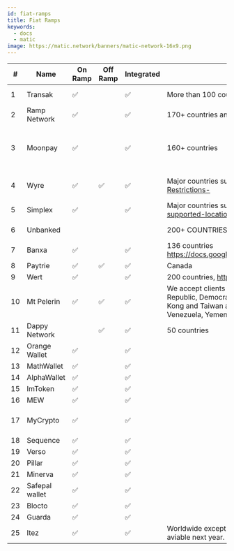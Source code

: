 ```yaml
---
id: fiat-ramps
title: Fiat Ramps
keywords:
  - docs
  - matic
image: https://matic.network/banners/matic-network-16x9.png 
---
```


| # |Name                |On Ramp     |Off Ramp|Integrated|Regions                             |Fiat currency|Assets                                                                                                                                                                                                                       |Remarks                                                                                                                      |
|---|--------------------|------------|--------|----------|------------------------------------|-------------|-----------------------------------------------------------------------------------------------------------------------------------------------------------------------------------------------------------------------------|-----------------------------------------------------------------------------------------------------------------------------|
|1  |Transak             |:white_check_mark:     |        |:white_check_mark:   |More than 100 countries and territories supported with over 60 currencies, so users pay in their local currency|All major currencies|Transak supports BTC, XRP, LTC, BNB, XTZ and 215 more cryptocurrencies                                                                                                                                                       |                                                                                                                             |
|2  |Ramp Network        |:white_check_mark:     |        |:white_check_mark:   |170+ countries and territories      |USD, EUR and GBP|https://ramp.network/                                                                                                                                                                                                        |                                                                                                                             |
|3  |Moonpay             |:white_check_mark:     |        |:white_check_mark:   |160+ countries                      |   30+ Supported Fiat Currencies.  Accept all major payment methods, including Visa, Mastercard, Apple Pay, Google Pay, Samsung Pay, SEPA, Faster Payments, Wire Transfers, Open Banking and ACH.|All major currencieshttps://support.moonpay.com/hc/en-gb/articles/360009280177-Which-cryptocurrencies-do-you-support-                                                                                                        |                                                                                                                             |
|4  |Wyre                |:white_check_mark:     |:white_check_mark: |:white_check_mark:   |Major countries supported . https://support.sendwyre.com/hc/en-us/articles/360055233754-Geographic-Restrictions-|All major currencies https://docs.sendwyre.com/docs/supported-currencies|BTC - Bitcoin. ETH - Ethereum. USDT - Tether. USDC - USD Coin. LINK - Chainlink.                                                                                                                                             |                                                                                                                             |
|5  |Simplex             |:white_check_mark:     |        |:white_check_mark:   |Major countries supported .  https://support.simplex.com/hc/en-gb/articles/360014137459-What-are-your-supported-locations-countries-states-and-territories-|All major currencies (50+)| 106 supported crypto assets                                                                                                                                                                                                 |                                                                                                                             |
|6  |Unbanked            |            |        |          |200+ COUNTRIES                      |             | 14 Assets  such as Bitcoin, Ethereum, Dai, BAT, Litecoin, Paxos, USDT, etc.                                                                                                                                                 |                                                                                                                             |
|7  |Banxa               |:white_check_mark:     |        |:white_check_mark:   |136 countries https://docs.google.com/spreadsheets/d/1hLRAYSUyC8rpvvHySdNu061Yvutm3Gzq8OysJVxrf3o/edit#gid=596859030|All major currencies|https://support.banxa.com/en/support/solutions/articles/44002190059-which-cryptocurrencies-can-i-buy-on-banxa-                                                                                                               |                                                                                                                             |
|8  |Paytrie             |:white_check_mark:     |:white_check_mark: |:white_check_mark:   |Canada                              |CADC and Stables|https://paytrie.com/                                                                                                                                                                                                         |                                                                                                                             |
|9  |Wert                |:white_check_mark:     |        |:white_check_mark:   |200 countries, https://wert.io/for-partners |All major currencies|BTC, ETH, Matic                                                                                                                                                                                                              |                                                                                                                             |
|10 |Mt Pelerin          |:white_check_mark:     |:white_check_mark: |:white_check_mark:   |We accept clients from all countries, except US persons and residents of: Afghanistan, Belarus, Burundi, Central African Republic, Democratic Republic of the Congo, Guinea, Guinea-Bissau, Iran, Iraq, Lebanon, Libya, Mainland China (Hong Kong and Taiwan accepted), Mali, Myanmar, Nicaragua, North Korea, Somalia, Sudan, South Sudan, Syria, Ukraine, Venezuela, Yemen, Zimbabwe.|All major currencies|BTC. ETH. BNB. BUSD. DAI. Etc. https://www.mtpelerin.com/                                                                                                                                                                    |                                                                                                                             |
|11 |Dappy Network       |            |:white_check_mark: |:white_check_mark:   |50 countries                        |GBP, GHC, CNY, EUR, INR, XAF, USH, XOF|Bitcoin, Ethereum, Litecoin, Dash.  Full support for any tokens on Ethereum network                                                                                                                                          |                                                                                                                             |
|12 |Orange Wallet       |:white_check_mark:     |        |:white_check_mark:   |                                    |             |                                                                                                                                                                                                                             |On ramp (Transak)                                                                                                            |
|13 |MathWallet          |:white_check_mark:     |        |:white_check_mark:   |                                    |             |86+ Popular public chains supported https://mathwallet.org/en-us/                                                                                                                                                            |On ramp (Transak, Moonpay)                                                                                                   |
|14 |AlphaWallet         |:white_check_mark:     |        |:white_check_mark:   |                                    |             |                                                                                                                                                                                                                             |On ramp (Ramp)                                                                                                               |
|15 |ImToken             |:white_check_mark:     |        |:white_check_mark:   |                                    |             |                                                                                                                                                                                                                             |On ramp (Moonpay)                                                                                                            |
|16 |MEW                 |:white_check_mark:     |        |:white_check_mark:   |                                    |             |                                                                                                                                                                                                                             |On ramp (Wyre, Simplex)                                                                                                      |
|17 |MyCrypto            |:white_check_mark:     |        |:white_check_mark:   |                                    |             |                                                                                                                                                                                                                             |https://medium.com/mycrypto/how-to-get-xdai-and-connect-to-mycrypto-f9691a42e51e                                             |
|18 |Sequence            |:white_check_mark:     |        |:white_check_mark:   |                                    |             |                                                                                                                                                                                                                             |On ramp (Whyre, Ramp)                                                                                                        |
|19 |Verso               |:white_check_mark:     |        |:white_check_mark:   |                                    |             |                                                                                                                                                                                                                             |                                                                                                                             |
|20 |Pillar              |:white_check_mark:     |        |:white_check_mark:   |                                    |             |                                                                                                                                                                                                                             |On ramp (Ramp)                                                                                                               |
|21 |Minerva             |:white_check_mark:     |        |:white_check_mark:   |                                    |             |                                                                                                                                                                                                                             |On ramp (Ramp)                                                                                                               |
|22 |Safepal wallet      |:white_check_mark:     |        |:white_check_mark:   |                                    |             |                                                                                                                                                                                                                             |                                                                                                                             |
|23 |Blocto              |:white_check_mark:     |        |:white_check_mark:   |                                    |             |                                                                                                                                                                                                                             |On ramp (Moonpay)                                                                                                            |
|24 |Guarda              |:white_check_mark:     |        |:white_check_mark:   |                                    |             |Buy Bitcoin, Ethereum and over 50 other coins and tokens                                                                                                                                                                     |On ramp                                                                                                                      |
|25 |Itez                |:white_check_mark:     |        |:white_check_mark:   |Worldwide except for Japan, China, USA, Singapore, Hong Kong and FATF-listed countries USA in progress and will aviable next year.  Singapore, Hong Kong in progress and will aviable in end of 2021.| roubles, euros, or U.S. dollars|                                                                                                                                                                                                                             |                                                                                                                             |
